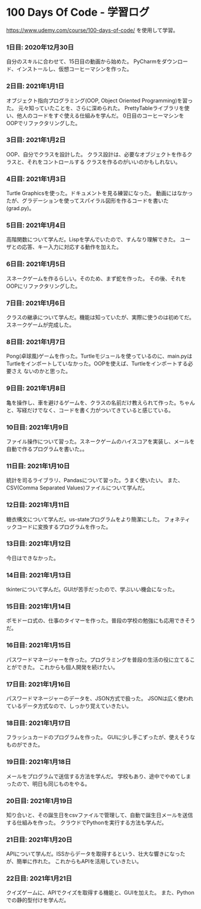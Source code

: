 # 100 Days Of Code - 学習ログ
https://www.udemy.com/course/100-days-of-code/
を使用して学習。

### 1日目: 2020年12月30日
自分のスキルに合わせて、15日目の動画から始めた。
PyCharmをダウンロード、インストールし、仮想コーヒーマシンを作った。

### 2日目: 2021年1月1日
オブジェクト指向プログラミング(OOP, Object Oriented Programming)を習った。
元々知っていたことを、さらに深められた。
PrettyTableライブラリを使い、他人のコードをすぐ使える仕組みを学んだ。
0日目のコーヒーマシンをOOPでリファクタリングした。

### 3日目: 2021年1月2日
OOP、自分でクラスを設計した。
クラス設計は、必要なオブジェクトを作るクラスと、それをコントロールする
クラスを作るのがいいのかもしれない。

### 4日目: 2021年1月3日
Turtle Graphicsを使った。ドキュメントを見る練習になった。
動画にはなかったが、グラデーションを使ってスパイラル図形を作るコードを書いた
(grad.py)。

### 5日目: 2021年1月4日
高階関数について学んだ。Lispを学んでいたので、すんなり理解できた。
ユーザとの応答、キー入力に対応する動作を加えた。

### 6日目: 2021年1月5日
スネークゲームを作るらしい。そのため、まず蛇を作った。
その後、それをOOPにリファクタリングした。

### 7日目: 2021年1月6日
クラスの継承について学んだ。機能は知っていたが、実際に使うのは初めてだ。
スネークゲームが完成した。

### 8日目: 2021年1月7日
Pong(卓球風)ゲームを作った。Turtleモジュールを使っているのに、main.pyは
Turtleをインポートしていなかった。OOPを使えば、Turtleをインポートする必要さえ
ないのかと思った。

### 9日目: 2021年1月8日
亀を操作し、車を避けるゲームを、クラスの名前だけ教えられて作った。ちゃんと、写経だけでなく、コードを書く力がついてきていると感じている。

### 10日目: 2021年1月9日
ファイル操作について習った。スネークゲームのハイスコアを実装し、メールを自動で作るプログラムを書いた。。

### 11日目: 2021年1月10日
統計を司るライブラリ、Pandasについて習った。うまく使いたい。
また、CSV(Comma Separated Values)ファイルについて学んだ。

### 12日目: 2021年1月11日
糖衣構文について学んだ。us-stateプログラムをより簡潔にした。
フォネティックコードに変換するプログラムを作った。

### 13日目: 2021年1月12日
今日はできなかった。

### 14日目: 2021年1月13日
tkinterについて学んだ。GUIが苦手だったので、学ぶいい機会になった。

### 15日目: 2021年1月14日
ポモドーロ式の、仕事のタイマーを作った。普段の学校の勉強にも応用できそうだ。

### 16日目: 2021年1月15日
パスワードマネージャーを作った。プログラミングを普段の生活の役に立てることができた。
これからも個人開発を続けたい。

### 17日目: 2021年1月16日
パスワードマネージャーのデータを、JSON方式で扱った。
JSONは広く使われているデータ方式なので、しっかり覚えていきたい。

### 18日目: 2021年1月17日
フラッシュカードのプログラムを作った。
GUIに少し手こずったが、使えそうなものができた。

### 19日目: 2021年1月18日
メールをプログラムで送信する方法を学んだ。
学校もあり、途中でやめてしまったので、明日も同じものをやる。

### 20日目: 2021年1月19日
知り合いと、その誕生日をcsvファイルで管理して、自動で誕生日メールを送信する仕組みを作った。
クラウドでPythonを実行する方法も学んだ。

### 21日目: 2021年1月20日
APIについて学んだ。ISSからデータを取得するという、壮大な響きになったが、簡単に作れた。
これからもAPIを活用していきたい。

### 22日目: 2021年1月21日
クイズゲームに、APIでクイズを取得する機能と、GUIを加えた。
また、Pythonでの静的型付けを学んだ。

